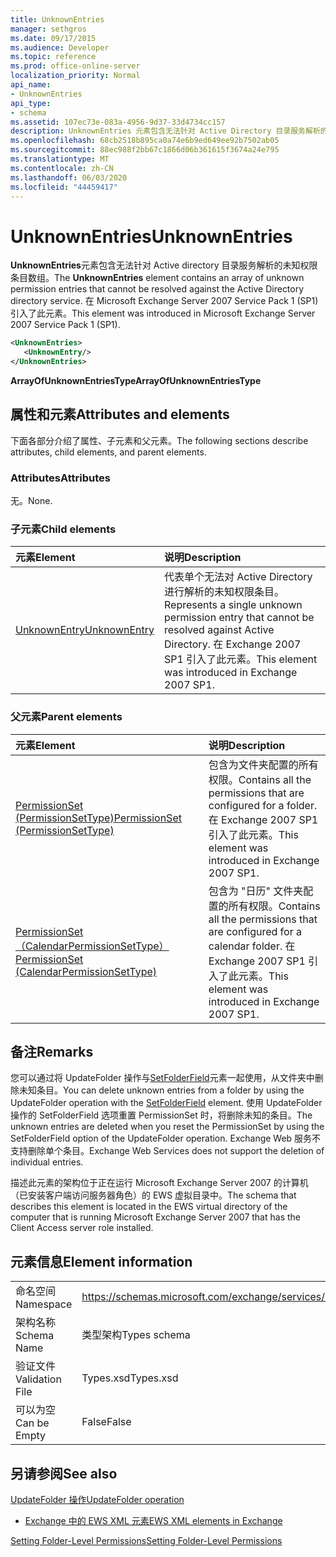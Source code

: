```yaml
---
title: UnknownEntries
manager: sethgros
ms.date: 09/17/2015
ms.audience: Developer
ms.topic: reference
ms.prod: office-online-server
localization_priority: Normal
api_name:
- UnknownEntries
api_type:
- schema
ms.assetid: 107ec73e-083a-4956-9d37-33d4734cc157
description: UnknownEntries 元素包含无法针对 Active Directory 目录服务解析的未知权限条目数组。 在 Microsoft Exchange Server 2007 Service Pack 1 (SP1) 引入了此元素。
ms.openlocfilehash: 68cb2518b895ca0a74e6b9ed649ee92b7502ab05
ms.sourcegitcommit: 88ec988f2bb67c1866d06b361615f3674a24e795
ms.translationtype: MT
ms.contentlocale: zh-CN
ms.lasthandoff: 06/03/2020
ms.locfileid: "44459417"
---
```

# <a name="unknownentries"></a><span data-ttu-id="d171c-104">UnknownEntries</span><span class="sxs-lookup"><span data-stu-id="d171c-104">UnknownEntries</span></span>

<span data-ttu-id="d171c-105">**UnknownEntries**元素包含无法针对 Active directory 目录服务解析的未知权限条目数组。</span><span class="sxs-lookup"><span data-stu-id="d171c-105">The **UnknownEntries** element contains an array of unknown permission entries that cannot be resolved against the Active Directory directory service.</span></span> <span data-ttu-id="d171c-106">在 Microsoft Exchange Server 2007 Service Pack 1 (SP1) 引入了此元素。</span><span class="sxs-lookup"><span data-stu-id="d171c-106">This element was introduced in Microsoft Exchange Server 2007 Service Pack 1 (SP1).</span></span> 
  
```xml
<UnknownEntries>
   <UnknownEntry/>
</UnknownEntries>
```

 <span data-ttu-id="d171c-107">**ArrayOfUnknownEntriesType**</span><span class="sxs-lookup"><span data-stu-id="d171c-107">**ArrayOfUnknownEntriesType**</span></span>
## <a name="attributes-and-elements"></a><span data-ttu-id="d171c-108">属性和元素</span><span class="sxs-lookup"><span data-stu-id="d171c-108">Attributes and elements</span></span>

<span data-ttu-id="d171c-109">下面各部分介绍了属性、子元素和父元素。</span><span class="sxs-lookup"><span data-stu-id="d171c-109">The following sections describe attributes, child elements, and parent elements.</span></span>
  
### <a name="attributes"></a><span data-ttu-id="d171c-110">Attributes</span><span class="sxs-lookup"><span data-stu-id="d171c-110">Attributes</span></span>

<span data-ttu-id="d171c-111">无。</span><span class="sxs-lookup"><span data-stu-id="d171c-111">None.</span></span>
  
### <a name="child-elements"></a><span data-ttu-id="d171c-112">子元素</span><span class="sxs-lookup"><span data-stu-id="d171c-112">Child elements</span></span>

|<span data-ttu-id="d171c-113">**元素**</span><span class="sxs-lookup"><span data-stu-id="d171c-113">**Element**</span></span>|<span data-ttu-id="d171c-114">**说明**</span><span class="sxs-lookup"><span data-stu-id="d171c-114">**Description**</span></span>|
|:-----|:-----|
|[<span data-ttu-id="d171c-115">UnknownEntry</span><span class="sxs-lookup"><span data-stu-id="d171c-115">UnknownEntry</span></span>](unknownentry.md) <br/> |<span data-ttu-id="d171c-116">代表单个无法对 Active Directory 进行解析的未知权限条目。</span><span class="sxs-lookup"><span data-stu-id="d171c-116">Represents a single unknown permission entry that cannot be resolved against Active Directory.</span></span> <span data-ttu-id="d171c-117">在 Exchange 2007 SP1 引入了此元素。</span><span class="sxs-lookup"><span data-stu-id="d171c-117">This element was introduced in Exchange 2007 SP1.</span></span>  <br/> |
   
### <a name="parent-elements"></a><span data-ttu-id="d171c-118">父元素</span><span class="sxs-lookup"><span data-stu-id="d171c-118">Parent elements</span></span>

|<span data-ttu-id="d171c-119">**元素**</span><span class="sxs-lookup"><span data-stu-id="d171c-119">**Element**</span></span>|<span data-ttu-id="d171c-120">**说明**</span><span class="sxs-lookup"><span data-stu-id="d171c-120">**Description**</span></span>|
|:-----|:-----|
|[<span data-ttu-id="d171c-121">PermissionSet (PermissionSetType)</span><span class="sxs-lookup"><span data-stu-id="d171c-121">PermissionSet (PermissionSetType)</span></span>](permissionset-permissionsettype.md) <br/> |<span data-ttu-id="d171c-122">包含为文件夹配置的所有权限。</span><span class="sxs-lookup"><span data-stu-id="d171c-122">Contains all the permissions that are configured for a folder.</span></span> <span data-ttu-id="d171c-123">在 Exchange 2007 SP1 引入了此元素。</span><span class="sxs-lookup"><span data-stu-id="d171c-123">This element was introduced in Exchange 2007 SP1.</span></span>  <br/> |
|[<span data-ttu-id="d171c-124">PermissionSet （CalendarPermissionSetType）</span><span class="sxs-lookup"><span data-stu-id="d171c-124">PermissionSet (CalendarPermissionSetType)</span></span>](permissionset-calendarpermissionsettype.md) <br/> |<span data-ttu-id="d171c-125">包含为 "日历" 文件夹配置的所有权限。</span><span class="sxs-lookup"><span data-stu-id="d171c-125">Contains all the permissions that are configured for a calendar folder.</span></span> <span data-ttu-id="d171c-126">在 Exchange 2007 SP1 引入了此元素。</span><span class="sxs-lookup"><span data-stu-id="d171c-126">This element was introduced in Exchange 2007 SP1.</span></span>  <br/> |
   
## <a name="remarks"></a><span data-ttu-id="d171c-127">备注</span><span class="sxs-lookup"><span data-stu-id="d171c-127">Remarks</span></span>

<span data-ttu-id="d171c-128">您可以通过将 UpdateFolder 操作与[SetFolderField](setfolderfield.md)元素一起使用，从文件夹中删除未知条目。</span><span class="sxs-lookup"><span data-stu-id="d171c-128">You can delete unknown entries from a folder by using the UpdateFolder operation with the [SetFolderField](setfolderfield.md) element.</span></span> <span data-ttu-id="d171c-129">使用 UpdateFolder 操作的 SetFolderField 选项重置 PermissionSet 时，将删除未知的条目。</span><span class="sxs-lookup"><span data-stu-id="d171c-129">The unknown entries are deleted when you reset the PermissionSet by using the SetFolderField option of the UpdateFolder operation.</span></span> <span data-ttu-id="d171c-130">Exchange Web 服务不支持删除单个条目。</span><span class="sxs-lookup"><span data-stu-id="d171c-130">Exchange Web Services does not support the deletion of individual entries.</span></span> 
  
<span data-ttu-id="d171c-131">描述此元素的架构位于正在运行 Microsoft Exchange Server 2007 的计算机（已安装客户端访问服务器角色）的 EWS 虚拟目录中。</span><span class="sxs-lookup"><span data-stu-id="d171c-131">The schema that describes this element is located in the EWS virtual directory of the computer that is running Microsoft Exchange Server 2007 that has the Client Access server role installed.</span></span>
  
## <a name="element-information"></a><span data-ttu-id="d171c-132">元素信息</span><span class="sxs-lookup"><span data-stu-id="d171c-132">Element information</span></span>

|||
|:-----|:-----|
|<span data-ttu-id="d171c-133">命名空间</span><span class="sxs-lookup"><span data-stu-id="d171c-133">Namespace</span></span>  <br/> |https://schemas.microsoft.com/exchange/services/2006/types  <br/> |
|<span data-ttu-id="d171c-134">架构名称</span><span class="sxs-lookup"><span data-stu-id="d171c-134">Schema Name</span></span>  <br/> |<span data-ttu-id="d171c-135">类型架构</span><span class="sxs-lookup"><span data-stu-id="d171c-135">Types schema</span></span>  <br/> |
|<span data-ttu-id="d171c-136">验证文件</span><span class="sxs-lookup"><span data-stu-id="d171c-136">Validation File</span></span>  <br/> |<span data-ttu-id="d171c-137">Types.xsd</span><span class="sxs-lookup"><span data-stu-id="d171c-137">Types.xsd</span></span>  <br/> |
|<span data-ttu-id="d171c-138">可以为空</span><span class="sxs-lookup"><span data-stu-id="d171c-138">Can be Empty</span></span>  <br/> |<span data-ttu-id="d171c-139">False</span><span class="sxs-lookup"><span data-stu-id="d171c-139">False</span></span>  <br/> |
   
## <a name="see-also"></a><span data-ttu-id="d171c-140">另请参阅</span><span class="sxs-lookup"><span data-stu-id="d171c-140">See also</span></span>



[<span data-ttu-id="d171c-141">UpdateFolder 操作</span><span class="sxs-lookup"><span data-stu-id="d171c-141">UpdateFolder operation</span></span>](updatefolder-operation.md)


- [<span data-ttu-id="d171c-142">Exchange 中的 EWS XML 元素</span><span class="sxs-lookup"><span data-stu-id="d171c-142">EWS XML elements in Exchange</span></span>](ews-xml-elements-in-exchange.md)


[<span data-ttu-id="d171c-143">Setting Folder-Level Permissions</span><span class="sxs-lookup"><span data-stu-id="d171c-143">Setting Folder-Level Permissions</span></span>](https://msdn.microsoft.com/library/c7530e86-5112-401c-b10a-9c054ae59f07%28Office.15%29.aspx)

